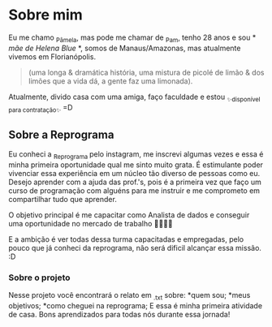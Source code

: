 # Sobre mim
Eu me chamo <sub>Pâmela</sub>, mas pode me chamar de <sub>Pam</sub>, tenho 28 anos e sou * *mãe de Helena Blue* *, somos de Manaus/Amazonas, mas atualmente vivemos em Florianópolis.
> (uma longa & dramática história, uma mistura de picolé de limão & dos limões que a vida dá, a gente faz uma limonada).

Atualmente, divido casa com uma amiga, faço faculdade e estou <sub> ✨disponível para contratação✨ </sub> =D

## Sobre a Reprograma
Eu conheci a <sub> Reprograma </sub> pelo instagram, me inscrevi algumas vezes e essa é minha primeira oportunidade qual me sinto muito grata. É estimulante poder vivenciar essa experiência em um núcleo tão diverso de pessoas como eu. Desejo aprender com a ajuda das prof.'s, pois é a primeira vez que faço um curso de programação com alguéns para me instruir e me comprometo em compartilhar tudo que aprender.

O objetivo principal é me capacitar como Analista de dados e conseguir uma oportunidade no mercado de trabalho 👩🏻‍💻✨

E a ambição é ver todas dessa turma capacitadas e empregadas, pelo pouco que já conheci da reprograma, não será dificil alcançar essa missão. :D

### Sobre o projeto
Nesse projeto você encontrará o relato em <sub>.txt</sub> sobre:
*quem sou;
*meus objetivos;
*como cheguei na reprograma;
E essa é minha primeira atividade de casa. Bons aprendizados para todas nós durante essa jornada!




